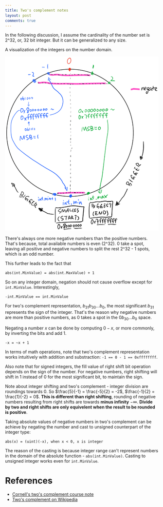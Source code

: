 ```yaml
---
title: Two's complement notes
layout: post
comments: true
---
```


In the following discussion, I assume the cardinality of the number set is
2^32, or, 32 bit integer. But it can be generalized to any size.

A visualization of the integers on the number domain. 

![visualization](https://raw.githubusercontent.com/kflu/kflu.github.io/master/data/twos-complement-visualization.png)


There's always one more negative numbers than the positive numbers. That's
because, total available numbers is even (2^32). 0 take a spot, leaving all
positive and negative numbers to split the rest 2^32 - 1 spots, which is an odd
number.

This further leads to the fact that

    abs(int.MinValue) = abs(int.MaxValue) + 1


So on any integer domain, negation should not cause overflow except for
`int.MinValue`. Interestingly, 

    -int.MinValue == int.MinValue


For two's complement representation, $b_{31} b_{30} ... b_0$, the most significant
$b_{31}$ represents the sign of the integer. That's the reason why negative
numbers are more than positive numbers, as 0 takes a spot in the $0 b_{30} ... b_0$
space.

Negating a number $x$ can be done by computing $0 - x$, or more commonly, by
inverting the bits and add 1.

    -x = ~x + 1


In terms of math operations, note that two's complement representation works
intuitively with addition and substraction: `-1 == 0 - 1 == 0xffffffff`.

Also note that for signed integers, the fill value of right shift bit operation
depends on the sign of the number. For negative numbers, right shifting will
shift in 1 instead of 0 for the most significant bit, to maintain the sign. 

Note about integer shifting and two's complement - integer division are
roundings towards 0. So $\frac{5}{-1} = \frac{-5}{2} = -2$, $\frac{-1}{2} = \frac{1}{-2} = 0$. **This is different
than right shifting**, rounding of negative numbers resulting from right shifts
are towards **minus infinity** $-\infty$. **Divide by two and right shifts
are only equivelent when the result to be rounded is positive**.

Taking absolute values of negative numbers in two's complement can be achieve by
negating the number and cast to unsigned counterpart of the integer type:

    abs(x) = (uint)(-x), when x < 0, x is integer

The reason of the casting is because integer range can't represent numbers in
the domain of the absolute function - `abs(int.MinValue)`. Casting to unsigned 
integer works even for `int.MinValue`.


# References
* [Cornell's two's complement course note](https://www.cs.cornell.edu/~tomf/notes/cps104/twoscomp.html)
* [Two's complement on Wikipedia](https://en.wikipedia.org/wiki/Two%27s_complement)
